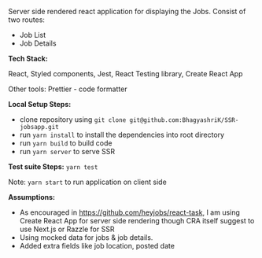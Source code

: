 Server side rendered react application for displaying the Jobs.
Consist of two routes: 
- Job List 
- Job Details

**Tech Stack:**

React, Styled components, Jest, React Testing library, Create React App

Other tools:
Prettier - code formatter

**Local Setup Steps:**

- clone repository using `git clone git@github.com:BhagyashriK/SSR-jobsapp.git`
- run `yarn install` to install the dependencies into root directory
- run `yarn build` to build code
- run `yarn server` to serve SSR

**Test suite Steps:**
`yarn test`

Note: `yarn start` to run application on client side

**Assumptions:**

- As encouraged in https://github.com/heyjobs/react-task, I am using Create React App for server side rendering though CRA itself suggest to use Next.js or Razzle for SSR
- Using mocked data for jobs & job details.
- Added extra fields like job location, posted date
